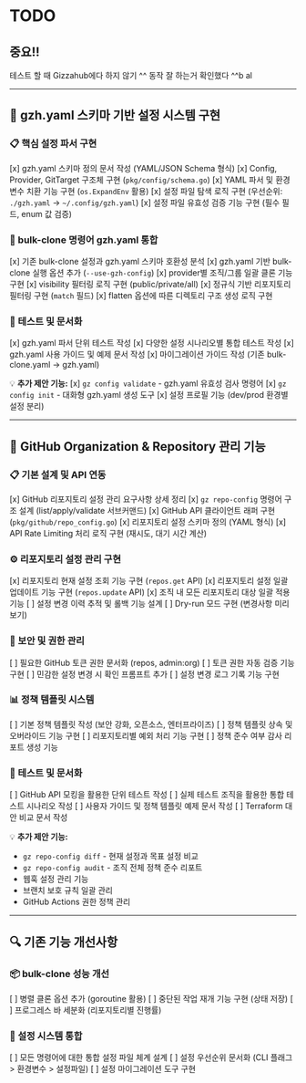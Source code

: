 # TODO

## 중요!!
테스트 할 때 Gizzahub에다 하지 않기 ^^
동작 잘 하는거 확인했다 ^^b al

---

## 🔧 gzh.yaml 스키마 기반 설정 시스템 구현

### 📋 핵심 설정 파서 구현
[x] gzh.yaml 스키마 정의 문서 작성 (YAML/JSON Schema 형식)
[x] Config, Provider, GitTarget 구조체 구현 (`pkg/config/schema.go`)
[x] YAML 파서 및 환경변수 치환 기능 구현 (`os.ExpandEnv` 활용)
[x] 설정 파일 탐색 로직 구현 (우선순위: `./gzh.yaml` → `~/.config/gzh.yaml`)
[x] 설정 파일 유효성 검증 기능 구현 (필수 필드, enum 값 검증)

### 🔄 bulk-clone 명령어 gzh.yaml 통합
[x] 기존 bulk-clone 설정과 gzh.yaml 스키마 호환성 분석
[x] gzh.yaml 기반 bulk-clone 실행 옵션 추가 (`--use-gzh-config`)
[x] provider별 조직/그룹 일괄 클론 기능 구현
[x] visibility 필터링 로직 구현 (public/private/all)
[x] 정규식 기반 리포지토리 필터링 구현 (`match` 필드)
[x] flatten 옵션에 따른 디렉토리 구조 생성 로직 구현

### 🧪 테스트 및 문서화
[x] gzh.yaml 파서 단위 테스트 작성
[x] 다양한 설정 시나리오별 통합 테스트 작성
[x] gzh.yaml 사용 가이드 및 예제 문서 작성
[x] 마이그레이션 가이드 작성 (기존 bulk-clone.yaml → gzh.yaml)

💡 **추가 제안 기능:**
[x] `gz config validate` - gzh.yaml 유효성 검사 명령어
[x] `gz config init` - 대화형 gzh.yaml 생성 도구
[x] 설정 프로필 기능 (dev/prod 환경별 설정 분리)

---

## 🚀 GitHub Organization & Repository 관리 기능

### 📋 기본 설계 및 API 연동
[x] GitHub 리포지토리 설정 관리 요구사항 상세 정리
[x] `gz repo-config` 명령어 구조 설계 (list/apply/validate 서브커맨드)
[x] GitHub API 클라이언트 래퍼 구현 (`pkg/github/repo_config.go`)
[x] 리포지토리 설정 스키마 정의 (YAML 형식)
[x] API Rate Limiting 처리 로직 구현 (재시도, 대기 시간 계산)

### ⚙️ 리포지토리 설정 관리 구현
[x] 리포지토리 현재 설정 조회 기능 구현 (`repos.get` API)
[x] 리포지토리 설정 일괄 업데이트 기능 구현 (`repos.update` API)
[x] 조직 내 모든 리포지토리 대상 일괄 적용 기능
[ ] 설정 변경 이력 추적 및 롤백 기능 설계
[ ] Dry-run 모드 구현 (변경사항 미리보기)

### 🔐 보안 및 권한 관리
[ ] 필요한 GitHub 토큰 권한 문서화 (repos, admin:org)
[ ] 토큰 권한 자동 검증 기능 구현
[ ] 민감한 설정 변경 시 확인 프롬프트 추가
[ ] 설정 변경 로그 기록 기능 구현

### 📊 정책 템플릿 시스템
[ ] 기본 정책 템플릿 작성 (보안 강화, 오픈소스, 엔터프라이즈)
[ ] 정책 템플릿 상속 및 오버라이드 기능 구현
[ ] 리포지토리별 예외 처리 기능 구현
[ ] 정책 준수 여부 감사 리포트 생성 기능

### 🧪 테스트 및 문서화
[ ] GitHub API 모킹을 활용한 단위 테스트 작성
[ ] 실제 테스트 조직을 활용한 통합 테스트 시나리오 작성
[ ] 사용자 가이드 및 정책 템플릿 예제 문서 작성
[ ] Terraform 대안 비교 문서 작성

💡 **추가 제안 기능:**
- `gz repo-config diff` - 현재 설정과 목표 설정 비교
- `gz repo-config audit` - 조직 전체 정책 준수 리포트
- 웹훅 설정 관리 기능
- 브랜치 보호 규칙 일괄 관리
- GitHub Actions 권한 정책 관리

---

## 🔍 기존 기능 개선사항

### 📦 bulk-clone 성능 개선
[ ] 병렬 클론 옵션 추가 (goroutine 활용)
[ ] 중단된 작업 재개 기능 구현 (상태 저장)
[ ] 프로그레스 바 세분화 (리포지토리별 진행률)

### 🔧 설정 시스템 통합
[ ] 모든 명령어에 대한 통합 설정 파일 체계 설계
[ ] 설정 우선순위 문서화 (CLI 플래그 > 환경변수 > 설정파일)
[ ] 설정 마이그레이션 도구 구현
